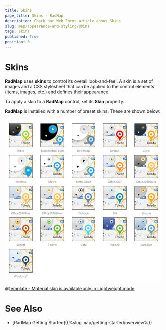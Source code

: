 ```yaml
---
title: Skins
page_title: Skins - RadMap
description: Check our Web Forms article about Skins.
slug: map/appearance-and-styling/skins
tags: skins
published: True
position: 0
---
```


# Skins

**RadMap** uses **skins** to control its overall look-and-feel. A skin is a set of images and a CSS stylesheet that can be applied to the control elements (items, images, etc.) and defines their appearance.

To apply a skin to a **RadMap** control, set its **Skin** property.

**RadMap** is installed with a number of preset skins. These are shown below:

![map-skins](images/map-skins.png) 


 @[template - Material skin is available only in Lightweight mode](/_templates/common/skins-notes.md#material-only-in-lightweight) 




# See Also

 * [RadMap Getting Started]({%slug map/getting-started/overview%})
